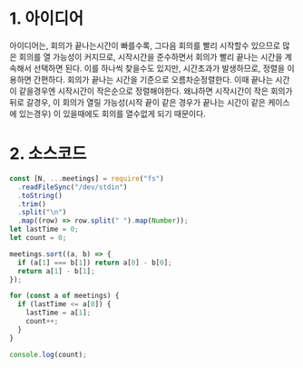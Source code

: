 # 1. 아이디어

아이디어는, 회의가 끝나는시간이 빠를수록, 그다음 회의를 빨리 시작할수 있으므로 많은 회의를 열 가능성이 커지므로, 시작시간을 준수하면서 회의가 빨리 끝나는 시간을 계속해서 선택하면 된다. 이를 하나씩 찾을수도 있지만, 시간초과가 발생하므로, 정렬을 이용하면 간편하다. 회의가 끝나는 시간을 기준으로 오름차순정렬한다. 이때 끝나는 시간이 같을경우엔 시작시간이 작은순으로 정렬해야한다. 왜냐하면 시작시간이 작은 회의가 뒤로 갈경우, 이 회의가 열릴 가능성(시작 끝이 같은 경우가 끝나는 시간이 같은 케이스에 있는경우) 이 있을때에도 회의를 열수없게 되기 때문이다.

# 2. 소스코드

```javascript
const [N, ...meetings] = require("fs")
  .readFileSync("/dev/stdin")
  .toString()
  .trim()
  .split("\n")
  .map((row) => row.split(" ").map(Number));
let lastTime = 0;
let count = 0;

meetings.sort((a, b) => {
  if (a[1] === b[1]) return a[0] - b[0];
  return a[1] - b[1];
});

for (const a of meetings) {
  if (lastTime <= a[0]) {
    lastTime = a[1];
    count++;
  }
}

console.log(count);
```
